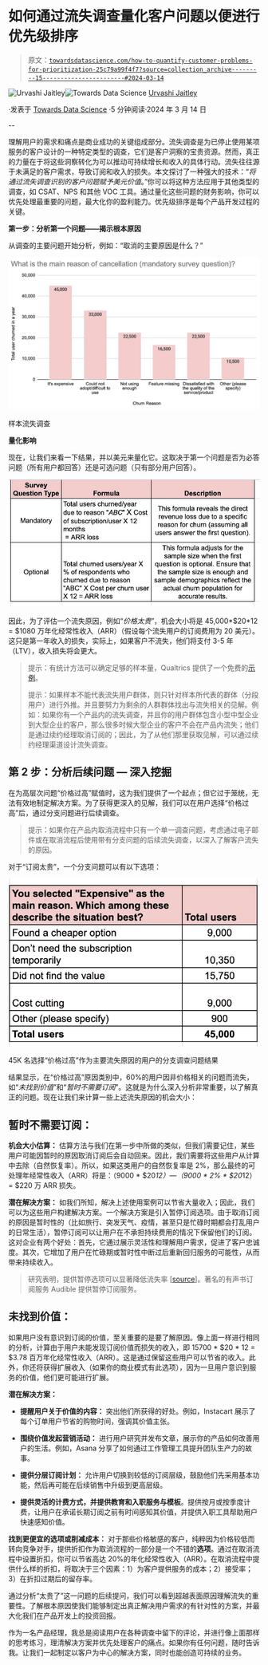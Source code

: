 # 如何通过流失调查量化客户问题以便进行优先级排序

> 原文：[`towardsdatascience.com/how-to-quantify-customer-problems-for-prioritization-25c79a99f4f7?source=collection_archive---------15-----------------------#2024-03-14`](https://towardsdatascience.com/how-to-quantify-customer-problems-for-prioritization-25c79a99f4f7?source=collection_archive---------15-----------------------#2024-03-14)

[](https://medium.com/@urvashilluniya?source=post_page---byline--25c79a99f4f7--------------------------------)![Urvashi Jaitley](https://medium.com/@urvashilluniya?source=post_page---byline--25c79a99f4f7--------------------------------)[](https://towardsdatascience.com/?source=post_page---byline--25c79a99f4f7--------------------------------)![Towards Data Science](https://towardsdatascience.com/?source=post_page---byline--25c79a99f4f7--------------------------------) [Urvashi Jaitley](https://medium.com/@urvashulluniya?source=post_page---byline--25c79a99f4f7--------------------------------)

·发表于 [Towards Data Science](https://towardsdatascience.com/?source=post_page---byline--25c79a99f4f7--------------------------------) ·5 分钟阅读·2024 年 3 月 14 日

--

理解用户的需求和痛点是商业成功的关键组成部分。流失调查是为已停止使用某项服务的客户设计的一种特定类型的调查，它们是客户洞察的宝贵资源。然而，真正的力量在于将这些洞察转化为可以推动可持续增长和收入的具体行动。流失往往源于未满足的客户需求，导致订阅和收入的损失。本文探讨了一种强大的技术：“*将通过流失调查识别的客户问题赋予美元价值*。”你可以将这种方法应用于其他类型的调查，如 CSAT、NPS 和其他 VOC 工具。通过量化这些问题的财务影响，你可以优先处理最重要的问题，最大化你的盈利能力。优先级排序是每个产品开发过程的关键。

**第一步：分析第一个问题——揭示根本原因**

从调查的主要问题开始分析，例如：“取消的主要原因是什么？”

![](img/d65c3fbf0fc5a8ac3484359ea14ff1be.png)

样本流失调查

**量化影响**

现在，让我们来看一下结果，并以美元来量化它。这取决于第一个问题是否为必答问题（所有用户都回答）还是可选问题（只有部分用户回答）。

![](img/81a9b2a3d1346d0e0c12da8a5be3dc9a.png)

因此，为了评估一个流失原因，例如“*价格太贵*”，机会大小将是 45,000*$20*12 = $1080 万年化经常性收入（ARR）（假设每个流失用户的订阅费用为 20 美元）。这只是第一年收入的损失，实际上，如果客户不流失，他们将支付 3-5 年（LTV），收入损失将会更大。

> 提示：有统计方法可以确定足够的样本量，Qualtrics 提供了一个免费的[示例](https://www.qualtrics.com/blog/calculating-sample-size/)。
> 
> 提示：如果样本不能代表流失用户群体，则只针对样本所代表的群体（分段用户）进行外推。并且要努力为剩余的人群群体找出与流失相关的见解。例如：如果你有一个产品内的流失调查，并且你的用户群体包含小型中型企业到大型企业的客户，那么很多时候大型企业的客户不会在产品内流失；他们是通过续约经理取消订阅的；因此，为了从他们那里获取见解，可以通过续约经理渠道设计流失调查。

## 第 2 步：分析后续问题 — 深入挖掘

在为高层次问题“价格过高”赋值时，这为我们提供了一个起点；但它过于笼统，无法有效地制定解决方案。为了获得更深入的见解，我们可以在用户选择“价格过高”后，通过分支问题进行后续调查。

> 提示：如果你在产品内取消流程中只有一个单一调查问题，考虑通过电子邮件或在取消流程后使用带有分支问题的后续流失调查，以深入了解客户流失的原因。

对于“订阅太贵”，一个分支问题可以有以下选项：

![](img/81e3015eeba8a48c98058cdce66b2060.png)

45K 名选择“价格过高”作为主要流失原因的用户的分支调查问题结果

结果显示，在“价格过高”原因类别中，60%的用户因非价格相关的问题而流失，如“*未找到价值*”和“*暂时不需要订阅*”。这就是为什么深入分析非常重要，以了解真正的问题。现在让我们来计算一些上述流失原因的机会大小：

## **暂时不需要订阅：**

**机会大小估算：** 估算方法与我们在第一步中所做的类似，但我们需要记住，某些用户可能因暂时的原因取消订阅后会自动回来。因此，我们需要将这些用户从计算中去除（自然恢复率）。所以，如果这类用户的自然恢复率是 2%，那么最终的可处理年经常性收入（ARR）将是：（9000 * $20*12）—（9000 * 2% * $20*12）= $220 万 ARR 损失。

**潜在解决方案：** 如我们所知，解决上述使用案例可以节省大量收入；因此，我们可以为这些用户构建解决方案。一个解决方案是引入暂停订阅选项。由于取消订阅的原因是暂时性的（比如旅行、突发天气、疫情，甚至只是忙碌时期都会打乱用户的日常生活），暂停订阅可以让用户在不承担持续费用的情况下保留他们的订阅。这对企业有两个好处：首先，它通过展示灵活性和理解用户需求，促进了客户忠诚度。其次，它增加了用户在忙碌期或暂时性中断过后重新回归服务的可能性，从而带来持续收入。

> 研究表明，提供暂停选项可以显著降低流失率 [[source](https://recurly.com/product/pause-subscription/)]。著名的有声书订阅服务 Audible 提供暂停订阅服务。

## **未找到价值：**

如果用户没有意识到订阅的价值，至关重要的是要了解原因。像上面一样进行相同的分析，计算由于用户未能发现订阅价值而损失的收入，即 15700 * $20 * 12 = $3.78 百万年化经常性收入（ARR）。这是通过保留这些用户可以节省的收入。此外，你还将获得扩展收入（如果你的商业模式有此选项），因为一旦用户意识到服务的价值，他们更可能进行扩展。

**潜在解决方案：**

+   **提醒用户关于价值的内容：** 突出他们所获得的好处。例如，Instacart 展示了每个订单用户节省的购物时间，强调其价值主张。

+   **围绕价值发起营销活动：** 进行用户研究并发布文章，展示你的产品如何改善用户的生活。例如，Asana 分享了如何通过工作管理工具提升团队生产力的故事。

+   **提供分层订阅计划：** 允许用户切换到较低的订阅层级，鼓励他们先采用基本功能，然后再可能在后续销售中升级到更高层级。

+   **提供灵活的计费方式，并提供教育和入职服务与模板**。提供按月或按季度计费，让用户在承诺长期订阅之前有时间感知其价值，并提供入职工具帮助用户快速感知价值。

**找到更便宜的选项或削减成本：** 对于那些价格敏感的客户，纯粹因为价格较低而转向竞争对手，提供折扣作为取消流程的一部分是一个不错的**选项**。通过在取消流程中设置折扣，你可以节省高达 20%的年化经常性收入（ARR）。在取消流程中提供什么样的折扣，将取决于三个因素：1）为客户提供服务的成本；2）接受率；3）在折扣过期后的留存率。

通过分析“太贵了”这一问题的后续提问，我们可以看到超越表面原因理解流失的重要性。了解根本原因使我们能够制定出真正解决用户需求的有针对性的方案，并最大化我们在产品开发上的投资回报。

作为一名产品经理，我总是阅读用户在各种调查中留下的评论，并进行像上面那样的思考练习，理清解决方案并优先处理客户的痛点。如果你有任何问题，随时告诉我。让我们一起制定以客户为中心的解决方案，同时也能创造可持续的业务。
